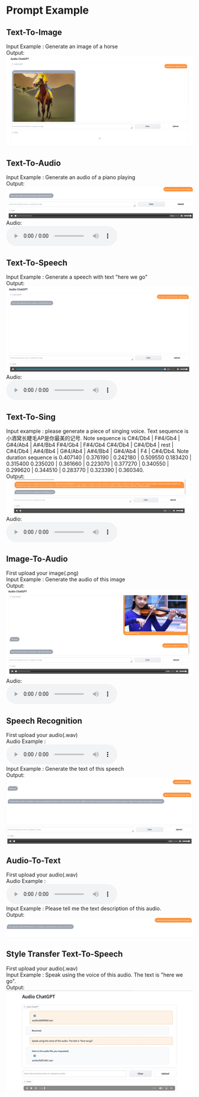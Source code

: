 # Prompt Example
## Text-To-Image
Input Example : Generate an image of a horse<br />
Output:<br />
![](t2i.png)<br />
## Text-To-Audio
Input Example : Generate an audio of a piano playing<br />
Output:<br />
![](t2a.png)<br />
Audio:<br />
<audio src="b973e878.wav" controls></audio><br />

## Text-To-Speech
Input Example : Generate a speech with text "here we go"<br />
Output:<br />
![](tts.png)<br />
Audio:<br />
<audio src="fd5cf55e.wav" controls></audio><br />

## Text-To-Sing
Input example : please generate a piece of singing voice. Text sequence is 小酒窝长睫毛AP是你最美的记号. Note sequence is C#4/Db4 | F#4/Gb4 | G#4/Ab4 | A#4/Bb4 F#4/Gb4 | F#4/Gb4 C#4/Db4 | C#4/Db4 | rest | C#4/Db4 | A#4/Bb4 | G#4/Ab4 | A#4/Bb4 | G#4/Ab4 | F4 | C#4/Db4. Note duration sequence is 0.407140 | 0.376190 | 0.242180 | 0.509550 0.183420 | 0.315400 0.235020 | 0.361660 | 0.223070 | 0.377270 | 0.340550 | 0.299620 | 0.344510 | 0.283770 | 0.323390 | 0.360340.<br />
Output:<br />
![](t2s.png)<br />
Audio:<br />
<audio src="2bf90e35.wav" controls></audio><br />
## Image-To-Audio
First upload your image(.png)<br />
Input Example : Generate the audio of this image<br />
Output:<br />
![](i2a-2.png)<br />
Audio:<br />
<audio src="5d67d1b9.wav" controls></audio><br />

## Speech Recognition
First upload your audio(.wav)<br />
Audio Example :<br />
<audio src="Track 4.wav" controls></audio><br />
Input Example : Generate the text of this speech<br />
Output:<br />
![](asr.png)<br />

## Audio-To-Text
First upload your audio(.wav)<br />
Audio Example :<br />
<audio src="a-group-of-sheep-are-baaing.wav" controls></audio><br />
Input Example : Please tell me the text description of this audio.<br />
Output:<br />
![](a2i.png)<br />
## Style Transfer Text-To-Speech
First upload your audio(.wav)<br />
Input Example : Speak using the voice of this audio. The text is "here we go".<br />
Output:<br />
![](style_transfer_tts.png)<br />

